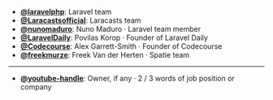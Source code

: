 - **[@laravelphp](https://www.youtube.com/@laravelphp)**: Laravel team
- **[@Laracastsofficial](https://www.youtube.com/@Laracastsofficial)**: Laracasts team
- **[@nunomaduro](https://www.youtube.com/@nunomaduro)**: Nuno Maduro ‧ Laravel team member
- **[@LaravelDaily](https://www.youtube.com/@LaravelDaily)**: Povilas Korop ‧ Founder of Laravel Daily
- **[@Codecourse](https://www.youtube.com/@codecourse)**: Alex Garrett-Smith ‧ Founder of Codecourse
- **[@freekmurze](https://www.youtube.com/@freekmurze)**: Freek Van der Herten ‧ Spatie team

--- 

- **[@youtube-handle](https://www.youtube.com/@youtube-handle)**: Owner, if any ‧ 2 / 3 words of job position or company
